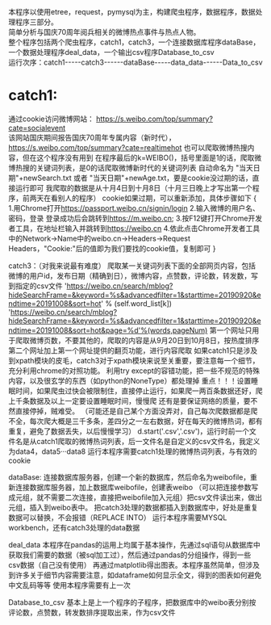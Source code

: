 本程序以使用etree，request，pymysql为主，构建爬虫程序，数据程序，数据处理程序三部分。<br>
简单分析与国庆70周年阅兵相关的微博热点事件与热点人物。 <br> 
整个程序包括两个爬虫程序，catch1，catch3，一个连接数据库程序dataBase，一个数据处理程序deal_data，一个输出csv程序Database_to_csv<br>
运行次序：catch1-----catch3------dataBase-----data_data------Data_to_csv<br>

catch1:
======
通过cookie访问微博网站：
https://s.weibo.com/top/summary?cate=socialevent  
该网站国庆期间报告国庆70周年专属内容（新时代），
https://s.weibo.com/top/summary?cate=realtimehot
也可以爬取微博热搜内容，但在这个程序没有用到
在程序最后的k=WEIBO()，括号里面是1的话，爬取微博热搜的关键词列表，是0的话爬取微博新时代的关键词列表
自动命名为 "当天日期"+newSearch.txt 或者 "当天日期"+newAge.txt，要是cookie没过期的话，直接运行即可
我爬取的数据是从十月4日到十月8日（十月三日晚上才写出第一个程序，前两天在看别人的程序）
cookie如果过期，可以重新添加，具体步骤如下
{
1.用Chrome打开<https://passport.weibo.cn/signin/login>
2.输入微博的用户名、密码，登录
登录成功后会跳转到<https://m.weibo.cn>;
3.按F12键打开Chrome开发者工具，在地址栏输入并跳转到<https://weibo.cn>
4.依此点击Chrome开发者工具中的Network->Name中的weibo.cn->Headers->Request Headers，"Cookie:"后的值即为我们要找的cookie值，复制即可
}


catch3：（对我来说最有难度）
爬取某一关键词列表下面的全部网页内容，包括微博的用户id，发布日期（精确到日），微博内容，点赞数，评论数，转发数，写到指定的csv文件
'https://weibo.cn/search/mblog?hideSearchFrame=&keyword=%s&advancedfilter=1&starttime=20190920&endtime=20191008&sort=hot' % (self.word_list[k])
'https://weibo.cn/search/mblog?hideSearchFrame=&keyword=%s&advancedfilter=1&starttime=20190920&endtime=20191008&sort=hot&page=%d'%(words,pageNum)
第一个网址只用于爬取微博页数，不要其他的，爬取的内容是从9月20日到10月8日，按热度排序
第二个网址加上第一个网址提供的翻页功能，进行内容爬取
如果catch1只是涉及到xpath模块的皮毛，catch3对于xpath模块来说至关重要，要注意每一个细节，充分利用chrome的对照功能。
利用try except的容错功能，把一些不规范的特殊内容，以及很玄学的东西（如python的NoneType）都处理掉
重点！！！设置睡眠时间，如果爬虫过快会被限制住，直接停止运行，如果爬一两百条数据还好，爬上千条数据及以上一定要设置睡眠时间，慢慢爬
还有是要保证网络的质量，要不然直接停掉，贼难受。
（可能还是自己某个方面没弄对，自己每次爬数据都是爬不全，每次爬大概是三千多条，差四分之一左右数据，好在每天的微博热词，都有重复，避免了数据丢失，以后慢慢学习）
d.start('.csv','.csv')，运行时前一个文件名是从catch1爬取的微博热词列表，后一文件名是自定义的csv文件名，我定义为data4，data5···data8
运行本程序需要catch1处理的微博热词列表，与有效的cookie

dataBase:
连接数据库服务器，创建一个新的数据库，然后命名为weibofile，重新连接数据库服务器，加上数据库weibofile，创建表weibo
（可以把连接参数写成元组，就不需要二次连接，直接把weibofile加入元组）把csv文件读出来，做出元组，插入到weibo表中。
把catch3处理的数据都插入到数据库中，好处是重复数据可以替换，不会报错（REPLACE INTO）
运行本程序需要MYSQL workbench，还有catch3处理的data数据

deal_data
本程序在pandas的运用上均属于基本操作，先通过sql语句从数据库中获取我们需要的数据（被sql加工过），然后通过pandas的分组操作，得到一些csv数据（自己没有使用）
再通过matplotlib得出图表。本程序虽然简单，但涉及到许多关于细节内容需要注意，如dataframe如何显示全文，得到的图表如何避免中文乱码等等
使用本程序需要有上一次

Database_to_csv
基本上是上一个程序的子程序，把数据库中的weibo表分别按评论数，点赞数，转发数排序提取出来，作为csv文件
